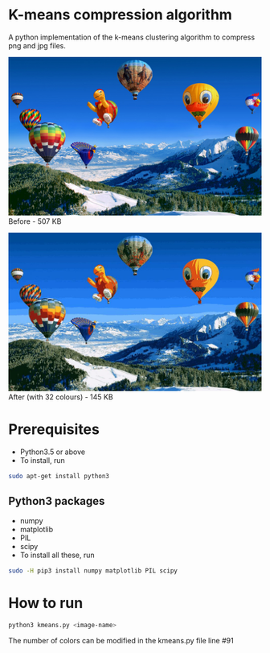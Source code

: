 # K-means compression algorithm
A python implementation of the k-means clustering algorithm to compress png and jpg files.

![picture](sample.jpg)
Before - 507 KB

![picture](test.jpg)
After (with 32 colours) - 145 KB

# Prerequisites
- Python3.5 or above
- To install, run
```bash
sudo apt-get install python3
```
## Python3 packages
- numpy
- matplotlib
- PIL
- scipy
- To install all these, run
```bash
sudo -H pip3 install numpy matplotlib PIL scipy
```

# How to run
```bash
python3 kmeans.py <image-name>
```
The number of colors can be modified in the kmeans.py file line #91

